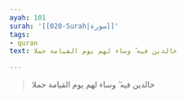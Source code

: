 ```yaml
---
ayah: 101
surah: '[[020-Surah|سورة]]'
tags:
- quran
text: خالدين فيه ۖ وساء لهم يوم القيامة حملا

---
```

> خالدين فيه ۖ وساء لهم يوم القيامة حملا
